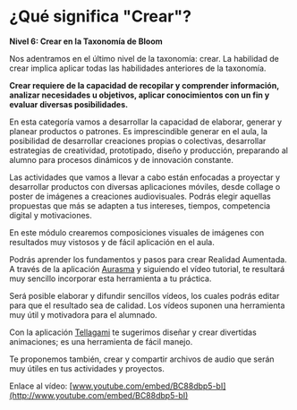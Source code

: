 # ¿Qué significa "Crear"?

**Nivel 6: Crear en la Taxonomía de Bloom**

Nos adentramos en el último nivel de la taxonomía: crear. La habilidad de crear implica aplicar todas las habilidades anteriores de la taxonomía.

**Crear requiere de la capacidad de recopilar y comprender información, analizar necesidades u objetivos, aplicar conocimientos con un fin y evaluar diversas posibilidades.**

En esta categoría vamos a desarrollar la capacidad de elaborar, generar y planear productos o patrones. Es imprescindible generar en el aula, la posibilidad de desarrollar creaciones propias o colectivas, desarrollar estrategias de creatividad, prototipado, diseño y producción, preparando al alumno para procesos dinámicos y de innovación constante.

Las actividades que vamos a llevar a cabo están enfocadas a proyectar y desarrollar productos con diversas aplicaciones móviles, desde collage o poster de imágenes a creaciones audiovisuales. Podrás elegir aquellas propuestas que más se adapten a tus intereses, tiempos, competencia digital y motivaciones.

En este módulo crearemos composiciones visuales de imágenes con resultados muy vistosos y de fácil aplicación en el aula.

Podrás aprender los fundamentos y pasos para crear Realidad Aumentada. A través de la aplicación [Aurasma](http://www.aurasma.com/) y siguiendo el vídeo tutorial, te resultará muy sencillo incorporar esta herramienta a tu práctica.

Será posible elaborar y difundir sencillos vídeos, los cuales podrás editar para que el resultado sea de calidad. Los vídeos suponen una herramienta muy útil y motivadora para el alumnado.

Con la aplicación [Tellagami](https://tellagami.com/) te sugerimos diseñar y crear divertidas animaciones; es una herramienta de fácil manejo.

Te proponemos también, crear y compartir archivos de audio que serán muy útiles en tus actividades y proyectos.

Enlace al vídeo: [www.youtube.com/embed/BC88dbp5-bI](http://www.youtube.com/embed/BC88dbp5-bI)